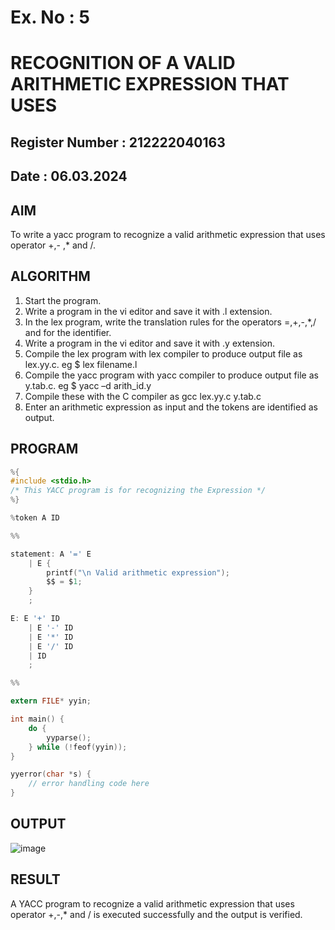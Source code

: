 # Ex. No : 5	
# RECOGNITION OF A VALID ARITHMETIC EXPRESSION THAT USES
## Register Number : 212222040163
## Date : 06.03.2024

## AIM   
To write a yacc program to recognize a valid arithmetic expression that uses operator +,- ,* and /.

## ALGORITHM
1.	Start the program.
2.	Write a program in the vi editor and save it with .l extension.
3.	In the lex program, write the translation rules for the operators =,+,-,*,/ and for the identifier.
4.	Write a program in the vi editor and save it with .y extension.
5.	Compile the lex program with lex compiler to produce output file as lex.yy.c. eg $ lex filename.l
6.	Compile the yacc program with yacc compiler to produce output file as y.tab.c. eg $ yacc –d arith_id.y
7.	Compile these with the C compiler as gcc lex.yy.c y.tab.c
8.	Enter an arithmetic expression as input and the tokens are identified as output.

## PROGRAM
```c
%{ 
#include <stdio.h> 
/* This YACC program is for recognizing the Expression */ 
%} 

%token A ID 

%% 

statement: A '=' E 
    | E { 
        printf("\n Valid arithmetic expression"); 
        $$ = $1; 
    } 
    ; 

E: E '+' ID 
    | E '-' ID 
    | E '*' ID 
    | E '/' ID 
    | ID 
    ; 

%% 

extern FILE* yyin; 

int main() { 
    do { 
        yyparse(); 
    } while (!feof(yyin)); 
} 

yyerror(char *s) {
    // error handling code here
}

```

## OUTPUT 
![image](https://github.com/SudharsanamRK/19CS409-Compiler-Design-Lab/assets/115523484/d25a8caf-3357-4eb5-b384-0545d9e32467)


## RESULT
A YACC program to recognize a valid arithmetic expression that uses operator +,-,* and / is executed successfully and the output is verified.
